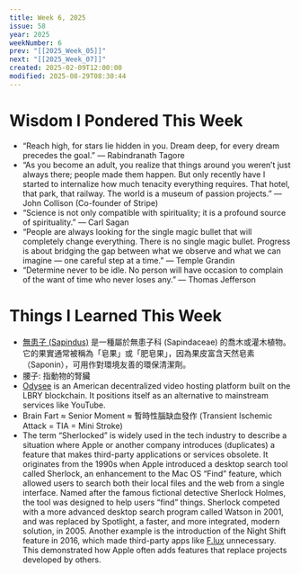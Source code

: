 ```yaml
---
title: Week 6, 2025
issue: 58
year: 2025
weekNumber: 6
prev: "[[2025_Week_05]]"
next: "[[2025_Week_07]]"
created: 2025-02-09T12:00:00
modified: 2025-08-29T08:30:44
---
```


# Wisdom I Pondered This Week

* “Reach high, for stars lie hidden in you. Dream deep, for every dream precedes the goal.” — Rabindranath Tagore
* “As you become an adult, you realize that things around you weren’t just always there; people made them happen. But only recently have I started to internalize how much tenacity everything requires. That hotel, that park, that railway. The world is a museum of passion projects.” — John Collison (Co-founder of Stripe)
* “Science is not only compatible with spirituality; it is a profound source of spirituality.” — Carl Sagan
* “People are always looking for the single magic bullet that will completely change everything. There is no single magic bullet. Progress is about bridging the gap between what we observe and what we can imagine — one careful step at a time.” — Temple Grandin
* “Determine never to be idle. No person will have occasion to complain of the want of time who never loses any.” — Thomas Jefferson

# Things I Learned This Week

* [無患子 (Sapindus)](https://www.google.com/search?q=Sapindus) 是一種屬於無患子科 (Sapindaceae) 的喬木或灌木植物。它的果實通常被稱為「皂果」或「肥皂果」，因為果皮富含天然皂素 （Saponin），可用作對環境友善的環保清潔劑。
* 腰子: 指動物的腎臟
* [Odysee](https://odysee.com/) is an American decentralized video hosting platform built on the LBRY blockchain. It positions itself as an alternative to mainstream services like YouTube.
* Brain Fart ≈ Senior Moment ≈ 暫時性腦缺血發作 (Transient Ischemic Attack = TIA = Mini Stroke)
* The term “Sherlocked” is widely used in the tech industry to describe a situation where Apple or another company introduces (duplicates) a feature that makes third-party applications or services obsolete. It originates from the 1990s when Apple introduced a desktop search tool called Sherlock, an enhancement to the Mac OS “Find” feature, which allowed users to search both their local files and the web from a single interface. Named after the famous fictional detective Sherlock Holmes, the tool was designed to help users “find” things. Sherlock competed with a more advanced desktop search program called Watson in 2001, and was replaced by Spotlight, a faster, and more integrated, modern solution, in 2005. Another example is the introduction of the Night Shift feature in 2016, which made third-party apps like [F.lux](https://justgetflux.com/) unnecessary. This demonstrated how Apple often adds features that replace projects developed by others.

